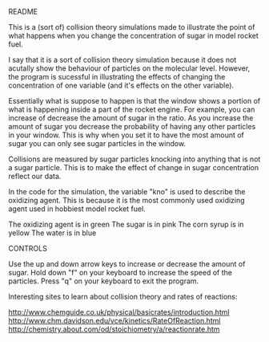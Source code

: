 README

This is a (sort of) collision theory simulations made to illustrate the point of what happens when you change the concentration of sugar in model rocket fuel.

I say that it is a sort of collision theory simulation because it does not acutally show the behaviour of particles on the molecular level.  However, the program is sucessful in illustrating the effects of changing the concentration of one variable (and it's effects on the other variable).

Essentially what is suppose to happen is that the window shows a portion of what is happening inside a part of the rocket engine.  For example, you can increase of decrease the amount of sugar in the ratio.  As you increase the amount of sugar you decrease the probability of having any other particles in your window.  This is why when you set it to have the most amount of sugar you can only see sugar particles in the window.

Collisions are measured by sugar particles knocking into anything that is not a sugar particle.  This is to make the effect of change in sugar concentration reflect our data.

In the code for the simulation, the variable "kno" is used to describe the oxidizing agent.  This is because it is the most commonly used oxidizing agent used in hobbiest model rocket fuel.

The oxidizing agent is in green
The sugar is in pink
The corn syrup is in yellow
The water is in blue


CONTROLS

Use the up and down arrow keys to increase or decrease the amount of sugar.  Hold down "f" on your keyboard to increase the speed of the particles.  Press "q" on your keyboard to exit the program.  


Interesting sites to learn about collision theory and rates of reactions:

http://www.chemguide.co.uk/physical/basicrates/introduction.html
http://www.chm.davidson.edu/vce/kinetics/RateOfReaction.html
http://chemistry.about.com/od/stoichiometry/a/reactionrate.htm

